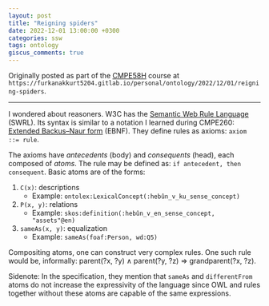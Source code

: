 ```yaml
---
layout: post
title: "Reigning spiders"
date: 2022-12-01 13:00:00 +0300
categories: ssw
tags: ontology
giscus_comments: true
---
```


Originally posted as part of the [CMPE58H](https://cmpe.boun.edu.tr/courses/cmpe58h) course at `https://furkanakkurt5204.gitlab.io/personal/ontology/2022/12/01/reigning-spiders`.

---

I wondered about reasoners. W3C has the [Semantic Web Rule Language](https://www.w3.org/Submission/SWRL/) (SWRL). Its syntax is similar to a notation I learned during CMPE260: [Extended Backus–Naur form](https://en.wikipedia.org/wiki/Extended_Backus%E2%80%93Naur_form) (EBNF). They define rules as axioms: `axiom ::= rule`.

The axioms have _antecedents_ (body) and _consequents_ (head), each composed of _atoms_. The rule may be defined as: `if antecedent, then consequent`. Basic atoms are of the forms:

1. `C(x)`: descriptions
    - Example: `ontolex:LexicalConcept(:hebûn_v_ku_sense_concept)`
2. `P(x, y)`: relations
    - Example: `skos:definition(:hebûn_v_en_sense_concept, "assets"@en)`
3. `sameAs(x, y)`: equalization
    - Example: `sameAs(foaf:Person, wd:Q5)`

Compositing atoms, one can construct very complex rules. One such rule would be, informally: parent(?x, ?y) ∧ parent(?y, ?z) ⇒ grandparent(?x, ?z).

Sidenote: In the specification, they mention that `sameAs` and `differentFrom` atoms do not increase the expressivity of the language since OWL and rules together without these atoms are capable of the same expressions.
